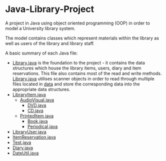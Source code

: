 # Java-Library-Project
A project in Java using object oriented programming (OOP) in order to model a University library system.

The model contains classes which represent materials within the library as well as users of the library and library staff.

A basic summary of each Java file:

* [Library.java](https://github.com/SHussain84/Java-Library-Project/blob/main/Library.java) is the foundation to the project - it contains the data structures which house the library items, users, diary and item reservations. This file also contains most of the read and write methods. [Library.java](https://github.com/SHussain84/Java-Library-Project/blob/main/Library.java) utilises scanner objects in order to read through multiple files located in [data](https://github.com/SHussain84/Java-Library-Project/tree/main/data) and store the corresponding data into the appropriate data structures. 
* [LibraryItem.java](https://github.com/SHussain84/Java-Library-Project/blob/main/LibraryItem.java)
	* [AudioVisual.java](https://github.com/SHussain84/Java-Library-Project/blob/main/AudioVisual.java)
		* [DVD.java](https://github.com/SHussain84/Java-Library-Project/blob/main/DVD.java) 
		* [CD.java](https://github.com/SHussain84/Java-Library-Project/blob/main/CD.java)
	* [PrintedItem.java](https://github.com/SHussain84/Java-Library-Project/blob/main/PrintedItem.java)
		* [Book.java](https://github.com/SHussain84/Java-Library-Project/blob/main/Book.java)
		* [Periodical.java](https://github.com/SHussain84/Java-Library-Project/blob/main/Periodical.java)
* [LibraryUser.java](https://github.com/SHussain84/Java-Library-Project/blob/main/LibraryUser.java)
* [ItemReservation.java](https://github.com/SHussain84/Java-Library-Project/blob/main/ItemReservation.java)
* [Test.java](https://github.com/SHussain84/Java-Library-Project/blob/main/Test.java)
* [Diary.java](https://github.com/SHussain84/Java-Library-Project/blob/main/Diary.java)
* [DateUtil.java](https://github.com/SHussain84/Java-Library-Project/blob/main/DateUtil.java)